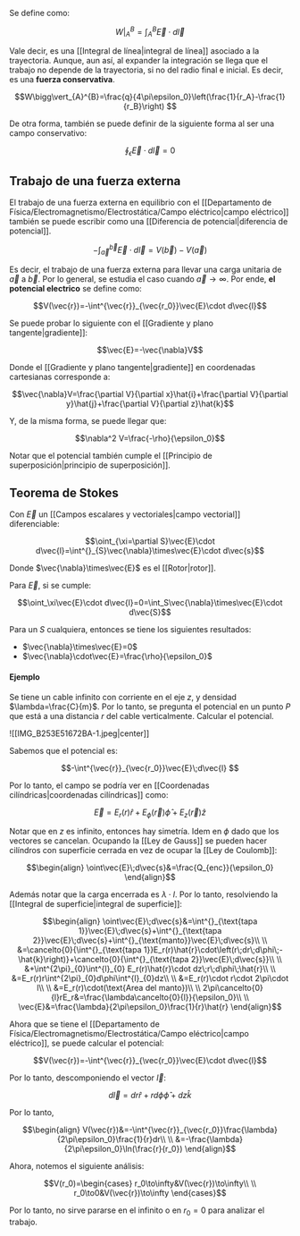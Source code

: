 
Se define como: 

$$W\bigg\vert_{A}^{B}=\int^{B}_{A}\vec{E}\cdot d\vec{l}$$

Vale decir, es una [[Integral de línea|integral de línea]] asociado a la trayectoria.  Aunque, aun así, al expander la integración se llega que el trabajo no depende de la trayectoria, si no del radio final e inicial. Es decir, es una **fuerza conservativa**. 

$$W\bigg\vert_{A}^{B}=\frac{q}{4\pi\epsilon_0}\left(\frac{1}{r_A}-\frac{1}{r_B}\right) $$

De otra forma, también se puede definir de la siguiente forma al ser una campo conservativo: 

$$\oint_\epsilon\vec{E}\cdot d\vec{l}=0$$
## Trabajo de una fuerza externa 

El trabajo de una fuerza externa en equilibrio con el [[Departamento de Física/Electromagnetismo/Electrostática/Campo eléctrico|campo eléctrico]] también se puede escribir como una [[Diferencia de potencial|diferencia de potencial]]. 

$$-\int^{\vec{b}}_{\vec{a}}\vec{E}\cdot d\vec{l}=V(\vec{b})-V(\vec{a})$$

Es decir, el trabajo de una fuerza externa para llevar una carga unitaria de $\vec{a}$ a $\vec{b}$. Por lo general, se estudia el caso cuando $\vec{a}\to\infty$. Por ende, **el potencial electrico** se define como: 

$$V(\vec{r})=-\int^{\vec{r}}_{\vec{r_0}}\vec{E}\cdot d\vec{l}$$

Se puede probar lo siguiente con el [[Gradiente y plano tangente|gradiente]]: 

$$\vec{E}=-\vec{\nabla}V$$

Donde el [[Gradiente y plano tangente|gradiente]] en coordenadas cartesianas corresponde a: 

$$\vec{\nabla}V=\frac{\partial V}{\partial x}\hat{i}+\frac{\partial V}{\partial y}\hat{j}+\frac{\partial V}{\partial z}\hat{k}$$

Y, de la misma forma, se puede llegar que: 

$$\nabla^2 V=\frac{-\rho}{\epsilon_0}$$

Notar que el potencial también cumple el [[Principio de superposición|principio de superposición]]. 

## Teorema de Stokes 

Con $\vec{E}$ un [[Campos escalares y vectoriales|campo vectorial]] diferenciable: 

$$\oint_{\xi=\partial S}\vec{E}\cdot d\vec{l}=\int^{}_{S}\vec{\nabla}\times\vec{E}\cdot d\vec{s}$$

Donde $\vec{\nabla}\times\vec{E}$ es el [[Rotor|rotor]]. 

Para $\vec{E}$, si se cumple: 

$$\oint_\xi\vec{E}\cdot d\vec{l}=0=\int_S\vec{\nabla}\times\vec{E}\cdot d\vec{S}$$

Para un $S$ cualquiera, entonces se tiene los siguientes resultados: 

- $\vec{\nabla}\times\vec{E}=0$
- $\vec{\nabla}\cdot\vec{E}=\frac{\rho}{\epsilon_0}$ 



#### Ejemplo 

Se tiene un cable infinito con corriente en el eje $z$, y densidad $\lambda=\frac{C}{m}$. Por lo tanto, se pregunta el potencial en un punto $P$ que está a una distancia $r$ del cable verticalmente. Calcular el potencial. 

![[IMG_B253E51672BA-1.jpeg|center]]

Sabemos que el potencial es: 

$$-\int^{\vec{r}}_{\vec{r_0}}\vec{E}\;d\vec{l} $$

Por lo tanto, el campo se podría ver en [[Coordenadas cilíndricas|coordenadas cilíndricas]] como: 

$$\vec{E}=E_r(r)\hat{r}+E_\phi(\vec{r})\hat{\phi}+E_z(\vec{r})\hat{z}$$

Notar que en $z$ es infinito, entonces hay simetría. Idem en $\phi$ dado que los vectores se cancelan. Ocupando la [[Ley de Gauss]] se pueden hacer cilíndros con superficie cerrada en vez de ocupar la [[Ley de Coulomb]]: 

$$\begin{align}
\oint\vec{E}\;d\vec{s}&=\frac{Q_{enc}}{\epsilon_0}
\end{align}$$

Además notar que la carga encerrada es $\lambda\cdot l$. Por lo tanto, resolviendo la [[Integral de superficie|integral de superficie]]: 


$$\begin{align}
\oint\vec{E}\;d\vec{s}&=\int^{}_{\text{tapa 1}}\vec{E}\;d\vec{s}+\int^{}_{\text{tapa 2}}\vec{E}\;d\vec{s}+\int^{}_{\text{manto}}\vec{E}\;d\vec{s}\\  \\
&=\cancelto{0}{\int^{}_{\text{tapa 1}}E_r(r)\hat{r}\cdot\left(r\;dr\;d\phi\;-\hat{k}\right)}+\cancelto{0}{\int^{}_{\text{tapa 2}}\vec{E}\;d\vec{s}}\\  \\
&+\int^{2\pi}_{0}\int^{l}_{0}
E_r(r)\hat{r}\cdot dz\;r\;d\phi\;\hat{r}\\  \\
&=E_r(r)r\int^{2\pi}_{0}d\phi\int^{l}_{0}dz\\  \\
&=E_r(r)\cdot r\cdot 2\pi\cdot l\\  \\
&=E_r(r)\cdot(\text{Area del manto})\\  \\
2\pi\cancelto{0}{l}rE_r&=\frac{\lambda\cancelto{0}{l}}{\epsilon_0}\\  \\
\vec{E}&=\frac{\lambda}{2\pi\epsilon_0}\frac{1}{r}\hat{r}
\end{align}$$


Ahora que se tiene el [[Departamento de Física/Electromagnetismo/Electrostática/Campo eléctrico|campo eléctrico]], se puede calcular el potencial: 

$$V(\vec{r})=-\int^{\vec{r}}_{\vec{r_0}}\vec{E}\cdot d\vec{l}$$

Por lo tanto, descomponiendo el vector $\vec{l}$: 

$$d\vec{l}=dr\hat{r}+rd\phi\hat{\phi}+dz\hat{k}$$

Por lo tanto, 

$$\begin{align}
V(\vec{r})&=-\int^{\vec{r}}_{\vec{r_0}}\frac{\lambda}{2\pi\epsilon_0}\frac{1}{r}dr\\  \\
&=-\frac{\lambda}{2\pi\epsilon_0}\ln(\frac{r}{r_0})
\end{align}$$

Ahora, notemos el siguiente análisis: 

$$V(r_0)=\begin{cases}
r_0\to\infty&V(\vec{r})\to\infty\\  \\
r_0\to0&V(\vec{r})\to\infty
\end{cases}$$

Por lo tanto, no sirve pararse en el infinito o en $r_0=0$ para analizar el trabajo. 


